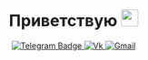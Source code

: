 
<div id="header" align="center">
    <h1>
      Приветствую
      <img src="https://media.giphy.com/media/hvRJCLFzcasrR4ia7z/giphy.gif" width="30px"/>
    </h1>
    <div id="badges">
      <a href="https://t.me/ndromanenko/">
        <img src="https://img.shields.io/badge/Telegram-blue?logo=telegram&logoColor=white" alt="Telegram Badge"/>
      </a>
      <a href="https://vk.com/ndromanenko">
        <img src="https://img.shields.io/badge/Vk-blue?logo=vkontaktem&logoColor=white" alt="Vk"/>
      </a>
      <a href="mailto:nikita@romanenko.ru">
        <img src="https://img.shields.io/badge/Gmail-red" alt="Gmail"/>
      </a>
    </div>
</div>
